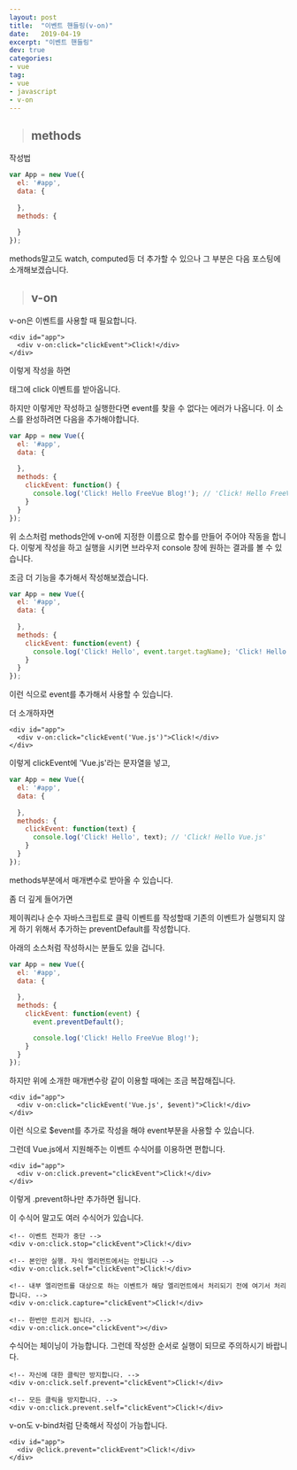 ```yaml
---
layout: post
title:  "이벤트 핸들링(v-on)"
date:   2019-04-19
excerpt: "이벤트 핸들링"
dev: true
categories:
- vue
tag:
- vue
- javascript
- v-on
---
```


> ## methods

작성법
```javascript
var App = new Vue({
  el: '#app',
  data: {
    
  },
  methods: {
    
  }
});
```

methods말고도 watch, computed등 더 추가할 수 있으나 그 부분은 다음 포스팅에 소개해보겠습니다.

> ## v-on

v-on은 이벤트를 사용할 때 필요합니다.

```vue
<div id="app">
  <div v-on:click="clickEvent">Click!</div>
</div>
```

이렇게 작성을 하면 <div>태그에 click 이벤트를 받아옵니다.

하지만 이렇게만 작성하고 실행한다면 event를 찾을 수 없다는 에러가 나옵니다. 이 소스를 완성하려면 다음을 추가해야합니다.

```javascript
var App = new Vue({
  el: '#app',
  data: {
  
  },
  methods: {
    clickEvent: function() {
      console.log('Click! Hello FreeVue Blog!'); // 'Click! Hello FreeVue Blog!'
    }
  }
});
```

위 소스처럼 methods안에 v-on에 지정한 이름으로 함수를 만들어 주어야 작동을 합니다. 이렇게 작성을 하고 실행을 시키면 브라우저 console 창에 원하는 결과를 볼 수 있습니다.

조금 더 기능을 추가해서 작성해보겠습니다.

```javascript
var App = new Vue({
  el: '#app',
  data: {
  
  },
  methods: {
    clickEvent: function(event) {
      console.log('Click! Hello', event.target.tagName); 'Click! Hello DIV'
    }
  }
});
```

이런 식으로 event를 추가해서 사용할 수 있습니다.

더 소개하자면

```vue
<div id="app">
  <div v-on:click="clickEvent('Vue.js')">Click!</div>
</div>
```

이렇게 clickEvent에 'Vue.js'라는 문자열을 넣고,

```javascript
var App = new Vue({
  el: '#app',
  data: {
  
  },
  methods: {
    clickEvent: function(text) {
      console.log('Click! Hello', text); // 'Click! Hello Vue.js'
    }
  }
});
```

methods부분에서 매개변수로 받아올 수 있습니다.

좀 더 깊게 들어가면

제이쿼리나 순수 자바스크립트로 클릭 이벤트를 작성할때 기존의 이벤트가 실행되지 않게 하기 위해서 추가하는 preventDefault를 작성합니다.

아래의 소스처럼 작성하시는 분들도 있을 겁니다.

```javascript
var App = new Vue({
  el: '#app',
  data: {
  
  },
  methods: {
    clickEvent: function(event) {
      event.preventDefault();

      console.log('Click! Hello FreeVue Blog!');
    }
  }
});
```

하지만 위에 소개한 매개변수랑 같이 이용할 때에는 조금 복잡해집니다.

```vue
<div id="app">
  <div v-on:click="clickEvent('Vue.js', $event)">Click!</div>
</div>
```

이런 식으로 $event를 추가로 작성을 해야 event부분을 사용할 수 있습니다.

그런데 Vue.js에서 지원해주는 이벤트 수식어를 이용하면 편합니다.

```vue
<div id="app">
  <div v-on:click.prevent="clickEvent">Click!</div>
</div>
```

이렇게 .prevent하나만 추가하면 됩니다.

이 수식어 말고도 여러 수식어가 있습니다.

```vue
<!-- 이벤트 전파가 중단 -->
<div v-on:click.stop="clickEvent">Click!</div>

<!-- 본인만 실행. 자식 엘리먼트에서는 안됩니다 -->
<div v-on:click.self="clickEvent">Click!</div>

<!-- 내부 엘리먼트를 대상으로 하는 이벤트가 해당 엘리먼트에서 처리되기 전에 여기서 처리합니다. -->
<div v-on:click.capture="clickEvent">Click!</div>

<!-- 한번만 트리거 됩니다. -->
<div v-on:click.once="clickEvent"></div>
```

수식어는 체이닝이 가능합니다. 그런데 작성한 순서로 실행이 되므로 주의하시기 바랍니다.

```vue
<!-- 자신에 대한 클릭만 방지합니다. -->
<div v-on:click.self.prevent="clickEvent">Click!</div>

<!-- 모든 클릭을 방지합니다. -->
<div v-on:click.prevent.self="clickEvent">Click!</div>
```

v-on도 v-bind처럼 단축해서 작성이 가능합니다.

```vue
<div id="app">
  <div @click.prevent="clickEvent">Click!</div>
</div>
```
